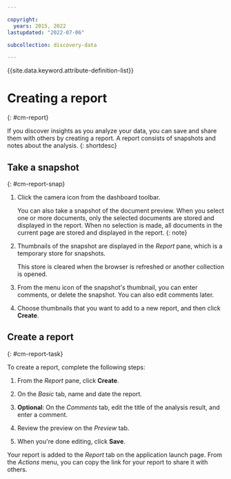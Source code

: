 ```yaml
---

copyright:
  years: 2015, 2022
lastupdated: "2022-07-06"

subcollection: discovery-data

---
```


{{site.data.keyword.attribute-definition-list}}

# Creating a report
{: #cm-report}

If you discover insights as you analyze your data, you can save and share them with others by creating a report. A report consists of snapshots and notes about the analysis.
{: shortdesc}

## Take a snapshot
{: #cm-report-snap}

1.  Click the camera icon from the dashboard toolbar.

    You can also take a snapshot of the document preview. When you select one or more documents, only the selected documents are stored and displayed in the report. When no selection is made, all documents in the current page are stored and displayed in the report.
    {: note}

2.  Thumbnails of the snapshot are displayed in the *Report* pane, which is a temporary store for snapshots. 

    This store is cleared when the browser is refreshed or another collection is opened.
3.  From the menu icon of the snapshot's thumbnail, you can enter comments, or delete the snapshot. You can also edit comments later.
4.  Choose thumbnails that you want to add to a new report, and then click **Create**.

## Create a report
{: #cm-report-task}

To create a report, complete the following steps:

1.  From the *Report* pane, click **Create**. 

1.  On the *Basic* tab, name and date the report.

1.  **Optional**: On the *Comments* tab, edit the title of the analysis result, and enter a comment. 
1.  Review the preview on the *Preview* tab.
1.  When you're done editing, click **Save**.

Your report is added to the *Report* tab on the application launch page. From the *Actions* menu, you can copy the link for your report to share it with others.
